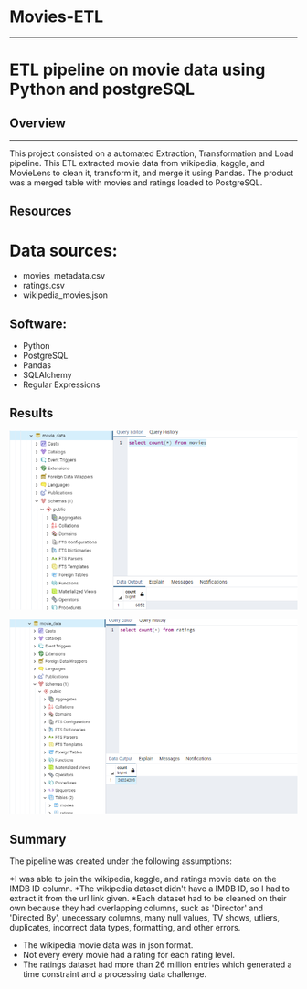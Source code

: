 # Movies-ETL
---
# ETL pipeline on movie data using Python and postgreSQL

## Overview
---
This project consisted on a automated Extraction, Transformation and Load pipeline. This ETL extracted movie data from wikipedia, kaggle, and MovieLens to clean it, transform it, and merge it using Pandas. The product was a merged table with movies and ratings loaded to PostgreSQL.

## Resources

# Data sources:

* movies_metadata.csv
* ratings.csv
* wikipedia_movies.json

## Software:

* Python
* PostgreSQL
* Pandas
* SQLAlchemy
* Regular Expressions

## Results

![image_name](movies_query.png)

![image_name](ratings_query.png)

## Summary

The pipeline was created under the following assumptions:

*I was able to join the wikipedia, kaggle, and ratings movie data on the IMDB ID column.
*The wikipedia dataset didn't have a IMDB ID, so I had to extract it from the url link given.
*Each dataset had to be cleaned on their own because they had overlapping columns, suck as 'Director' and 'Directed By', unecessary columns, many null values, TV shows,         utliers, duplicates, incorrect data types, formatting, and other errors.
* The wikipedia movie data was in json format.
* Not every every movie had a rating for each rating level.
* The ratings dataset had more than 26 million entries which generated a time constraint and a processing data challenge.

